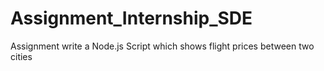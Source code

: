 # Assignment_Internship_SDE
Assignment write a Node.js Script which shows flight prices between two cities
